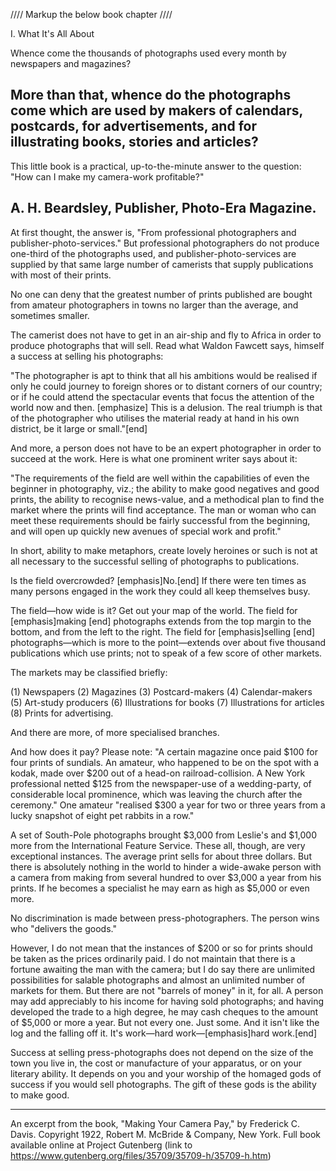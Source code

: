 ////  Markup the below book chapter ////

I. What It's All About

Whence come the thousands of photographs used every month by newspapers and magazines?

More than that, whence do the photographs come which are used by makers of calendars, postcards, for advertisements, and for illustrating books, stories and articles?
---------------------------------
This little book is a practical, up-to-the-minute answer to the question: "How can I make my camera-work profitable?"

A. H. Beardsley, 
Publisher, Photo-Era Magazine.
----------------------------------

At first thought, the answer is, "From professional photographers and publisher-photo-services." But professional photographers do not produce one-third of the photographs used, and publisher-photo-services are supplied by that same large number of camerists that supply publications with most of their prints.

No one can deny that the greatest number of prints published are bought from amateur photographers in towns no larger than the average, and sometimes smaller.

The camerist does not have to get in an air-ship and fly to Africa in order to produce photographs that will sell. Read what Waldon Fawcett says, himself a success at selling his photographs:

"The photographer is apt to think that all his ambitions would be realised if only he could journey to foreign shores or to distant corners of our country; or if he could attend the spectacular events that focus the attention of the world now and then. [emphasize] This is a delusion. The real triumph is that of the photographer who utilises the material ready at hand in his own district, be it large or small."[end]

And more, a person does not have to be an expert photographer in order to succeed at the work. Here is what one prominent writer says about it:

"The requirements of the field are well within the capabilities of even the beginner in photography, viz.; the ability to make good negatives and good prints, the ability to recognise news-value, and a methodical plan to find the market where the prints will find acceptance. The man or woman who can meet these requirements should be fairly successful from the beginning, and will open up quickly new avenues of special work and profit."

In short, ability to make metaphors, create lovely heroines or such is not at all necessary to the successful selling of photographs to publications.

Is the field overcrowded? [emphasis]No.[end] If there were ten times as many persons engaged in the work they could all keep themselves busy.

The field—how wide is it? Get out your map of the world. The field for [emphasis]making [end] photographs extends from the top margin to the bottom, and from the left to the right. The field for [emphasis]selling [end] photographs—which is more to the point—extends over about five thousand publications which use prints; not to speak of a few score of other markets.

The markets may be classified briefly:

(1) Newspapers
(2) Magazines
(3) Postcard-makers
(4) Calendar-makers
(5) Art-study producers
(6) Illustrations for books
(7) Illustrations for articles
(8) Prints for advertising.

And there are more, of more specialised branches.

And how does it pay? Please note: "A certain magazine once paid $100 for four prints of sundials. An amateur, who happened to be on the spot with a kodak, made over $200 out of a head-on railroad-collision. A New York professional netted $125 from the newspaper-use of a wedding-party, of considerable local prominence, which was leaving the church after the ceremony." One amateur "realised $300 a year for two or three years from a lucky snapshot of eight pet rabbits in a row."

A set of South-Pole photographs brought $3,000 from Leslie's and $1,000 more from the International Feature Service. These all, though, are very exceptional instances. The average print sells for about three dollars. But there is absolutely nothing in the world to hinder a wide-awake person with a camera from making from several hundred to over $3,000 a year from his prints. If he becomes a specialist he may earn as high as $5,000 or even more.

No discrimination is made between press-photographers. The person wins who "delivers the goods."

However, I do not mean that the instances of $200 or so for prints should be taken as the prices ordinarily paid. I do not maintain that there is a fortune awaiting the man with the camera; but I do say there are unlimited possibilities for salable photographs and almost an unlimited number of markets for them. But there are not "barrels of money" in it, for all. A person may add appreciably to his income for having sold photographs; and having developed the trade to a high degree, he may cash cheques to the amount of $5,000 or more a year. But not every one. Just some. And it isn't like the log and the falling off it. It's work—hard work—[emphasis]hard work.[end]

Success at selling press-photographs does not depend on the size of the town you live in, the cost or manufacture of your apparatus, or on your literary ability. It depends on you and your worship of the homaged gods of success if you would sell photographs. The gift of these gods is the ability to make good.

--------------------------------------
An excerpt from the book, "Making Your Camera Pay," by Frederick C. Davis. Copyright 1922, Robert M. McBride & Company, New York. Full book available online at Project Gutenberg (link to https://www.gutenberg.org/files/35709/35709-h/35709-h.htm)